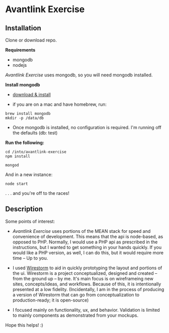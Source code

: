 # Avantlink Exercise #

## Installation ##

Clone or download repo.

**Requirements**

- mongodb
- nodejs

*Avantlink Exercise* uses mongodb, so you will need mongodb installed.  

**Install mongodb**

- [download & install](https://www.mongodb.com/download-center#community)

- if you are on a mac and have homebrew, run:

```
brew install mongodb
mkdir -p /data/db
```

- Once mongodb is installed, no configuration is required.  I'm running off the defaults (db: test)

**Run the following:**

```
cd /into/avantlink-exercise
npm install
```

```
mongod
```

And in a new instance:
```
node start
```

. . . and you're off to the races!

## Description ##

Some points of interest:

- *Avantlink Exercise* uses portions of the MEAN stack for speed and convenience of development.  This means that the api is node-based, as opposed to PHP.  Normally, I would use a PHP api as prescribed in the instructions, but I wanted to get something in your hands quickly.  If you would like a PHP version, as well, I can do this, but it would require more time &ndash; Up to you.

- I used [Wirestorm](https://github.com/jaderigby/wirestorm2) to aid in quickly prototyping the layout and portions of the ui.  Wirestorm is a project conceptualized, designed and created &ndash; from the ground up &ndash; by me.
It's main focus is on wireframeing new sites, concepts/ideas, and workflows.  Because of this, it is intentionally presented at a low fidelity.  (Incidentally, I am in the process of producing a version of Wirestorm that can go from conceptualization to production-ready; it is open-source)

- I focused mainly on functionality, ux, and behavior.  Validation is limited to mainly components as demonstrated from your mockups.

Hope this helps! :)